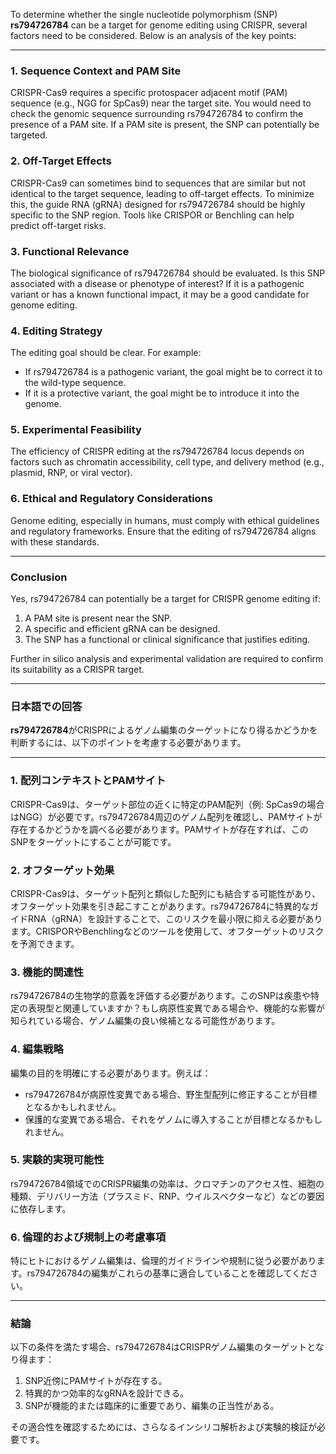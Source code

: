 To determine whether the single nucleotide polymorphism (SNP) **rs794726784** can be a target for genome editing using CRISPR, several factors need to be considered. Below is an analysis of the key points:

---

### **1. Sequence Context and PAM Site**
CRISPR-Cas9 requires a specific protospacer adjacent motif (PAM) sequence (e.g., NGG for SpCas9) near the target site. You would need to check the genomic sequence surrounding rs794726784 to confirm the presence of a PAM site. If a PAM site is present, the SNP can potentially be targeted.

### **2. Off-Target Effects**
CRISPR-Cas9 can sometimes bind to sequences that are similar but not identical to the target sequence, leading to off-target effects. To minimize this, the guide RNA (gRNA) designed for rs794726784 should be highly specific to the SNP region. Tools like CRISPOR or Benchling can help predict off-target risks.

### **3. Functional Relevance**
The biological significance of rs794726784 should be evaluated. Is this SNP associated with a disease or phenotype of interest? If it is a pathogenic variant or has a known functional impact, it may be a good candidate for genome editing.

### **4. Editing Strategy**
The editing goal should be clear. For example:
- If rs794726784 is a pathogenic variant, the goal might be to correct it to the wild-type sequence.
- If it is a protective variant, the goal might be to introduce it into the genome.

### **5. Experimental Feasibility**
The efficiency of CRISPR editing at the rs794726784 locus depends on factors such as chromatin accessibility, cell type, and delivery method (e.g., plasmid, RNP, or viral vector).

### **6. Ethical and Regulatory Considerations**
Genome editing, especially in humans, must comply with ethical guidelines and regulatory frameworks. Ensure that the editing of rs794726784 aligns with these standards.

---

### **Conclusion**
Yes, rs794726784 can potentially be a target for CRISPR genome editing if:
1. A PAM site is present near the SNP.
2. A specific and efficient gRNA can be designed.
3. The SNP has a functional or clinical significance that justifies editing.

Further in silico analysis and experimental validation are required to confirm its suitability as a CRISPR target.

---

### **日本語での回答**

**rs794726784**がCRISPRによるゲノム編集のターゲットになり得るかどうかを判断するには、以下のポイントを考慮する必要があります。

---

### **1. 配列コンテキストとPAMサイト**
CRISPR-Cas9は、ターゲット部位の近くに特定のPAM配列（例: SpCas9の場合はNGG）が必要です。rs794726784周辺のゲノム配列を確認し、PAMサイトが存在するかどうかを調べる必要があります。PAMサイトが存在すれば、このSNPをターゲットにすることが可能です。

### **2. オフターゲット効果**
CRISPR-Cas9は、ターゲット配列と類似した配列にも結合する可能性があり、オフターゲット効果を引き起こすことがあります。rs794726784に特異的なガイドRNA（gRNA）を設計することで、このリスクを最小限に抑える必要があります。CRISPORやBenchlingなどのツールを使用して、オフターゲットのリスクを予測できます。

### **3. 機能的関連性**
rs794726784の生物学的意義を評価する必要があります。このSNPは疾患や特定の表現型と関連していますか？もし病原性変異である場合や、機能的な影響が知られている場合、ゲノム編集の良い候補となる可能性があります。

### **4. 編集戦略**
編集の目的を明確にする必要があります。例えば：
- rs794726784が病原性変異である場合、野生型配列に修正することが目標となるかもしれません。
- 保護的な変異である場合、それをゲノムに導入することが目標となるかもしれません。

### **5. 実験的実現可能性**
rs794726784領域でのCRISPR編集の効率は、クロマチンのアクセス性、細胞の種類、デリバリー方法（プラスミド、RNP、ウイルスベクターなど）などの要因に依存します。

### **6. 倫理的および規制上の考慮事項**
特にヒトにおけるゲノム編集は、倫理的ガイドラインや規制に従う必要があります。rs794726784の編集がこれらの基準に適合していることを確認してください。

---

### **結論**
以下の条件を満たす場合、rs794726784はCRISPRゲノム編集のターゲットとなり得ます：
1. SNP近傍にPAMサイトが存在する。
2. 特異的かつ効率的なgRNAを設計できる。
3. SNPが機能的または臨床的に重要であり、編集の正当性がある。

その適合性を確認するためには、さらなるインシリコ解析および実験的検証が必要です。